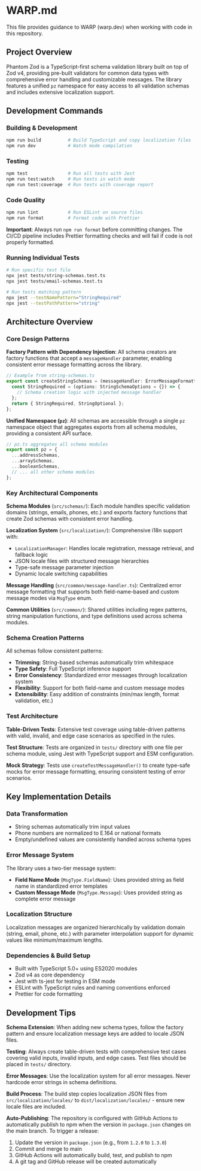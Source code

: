 # WARP.md

This file provides guidance to WARP (warp.dev) when working with code in this repository.

## Project Overview

Phantom Zod is a TypeScript-first schema validation library built on top of Zod v4, providing pre-built validators for common data types with comprehensive error handling and customizable messages. The library features a unified `pz` namespace for easy access to all validation schemas and includes extensive localization support.

## Development Commands

### Building & Development

```bash
npm run build          # Build TypeScript and copy localization files
npm run dev            # Watch mode compilation
```

### Testing

```bash
npm test               # Run all tests with Jest
npm run test:watch     # Run tests in watch mode
npm run test:coverage  # Run tests with coverage report
```

### Code Quality

```bash
npm run lint           # Run ESLint on source files
npm run format         # Format code with Prettier
```

**Important**: Always run `npm run format` before committing changes. The CI/CD pipeline includes Prettier formatting checks and will fail if code is not properly formatted.

### Running Individual Tests

```bash
# Run specific test file
npx jest tests/string-schemas.test.ts
npx jest tests/email-schemas.test.ts

# Run tests matching pattern
npx jest --testNamePattern="StringRequired"
npx jest --testPathPattern="string"
```

## Architecture Overview

### Core Design Patterns

**Factory Pattern with Dependency Injection**: All schema creators are factory functions that accept a `messageHandler` parameter, enabling consistent error message formatting across the library.

```typescript
// Example from string-schemas.ts
export const createStringSchemas = (messageHandler: ErrorMessageFormatter) => {
  const StringRequired = (options: StringSchemaOptions = {}) => {
    // Schema creation logic with injected message handler
  };
  return { StringRequired, StringOptional };
};
```

**Unified Namespace (`pz`)**: All schemas are accessible through a single `pz` namespace object that aggregates exports from all schema modules, providing a consistent API surface.

```typescript
// pz.ts aggregates all schema modules
export const pz = {
  ...addressSchemas,
  ...arraySchemas,
  ...booleanSchemas,
  // ... all other schema modules
};
```

### Key Architectural Components

**Schema Modules** (`src/schemas/`): Each module handles specific validation domains (strings, emails, phones, etc.) and exports factory functions that create Zod schemas with consistent error handling.

**Localization System** (`src/localization/`): Comprehensive i18n support with:

- `LocalizationManager`: Handles locale registration, message retrieval, and fallback logic
- JSON locale files with structured message hierarchies
- Type-safe message parameter injection
- Dynamic locale switching capabilities

**Message Handling** (`src/common/message-handler.ts`): Centralized error message formatting that supports both field-name-based and custom message modes via `MsgType` enum.

**Common Utilities** (`src/common/`): Shared utilities including regex patterns, string manipulation functions, and type definitions used across schema modules.

### Schema Creation Patterns

All schemas follow consistent patterns:

- **Trimming**: String-based schemas automatically trim whitespace
- **Type Safety**: Full TypeScript inference support
- **Error Consistency**: Standardized error messages through localization system
- **Flexibility**: Support for both field-name and custom message modes
- **Extensibility**: Easy addition of constraints (min/max length, format validation, etc.)

### Test Architecture

**Table-Driven Tests**: Extensive test coverage using table-driven patterns with valid, invalid, and edge case scenarios as specified in the rules.

**Test Structure**: Tests are organized in `tests/` directory with one file per schema module, using Jest with TypeScript support and ESM configuration.

**Mock Strategy**: Tests use `createTestMessageHandler()` to create type-safe mocks for error message formatting, ensuring consistent testing of error scenarios.

## Key Implementation Details

### Data Transformation

- String schemas automatically trim input values
- Phone numbers are normalized to E.164 or national formats
- Empty/undefined values are consistently handled across schema types

### Error Message System

The library uses a two-tier message system:

- **Field Name Mode** (`MsgType.FieldName`): Uses provided string as field name in standardized error templates
- **Custom Message Mode** (`MsgType.Message`): Uses provided string as complete error message

### Localization Structure

Localization messages are organized hierarchically by validation domain (string, email, phone, etc.) with parameter interpolation support for dynamic values like minimum/maximum lengths.

### Dependencies & Build Setup

- Built with TypeScript 5.0+ using ES2020 modules
- Zod v4 as core dependency
- Jest with ts-jest for testing in ESM mode
- ESLint with TypeScript rules and naming conventions enforced
- Prettier for code formatting

## Development Tips

**Schema Extension**: When adding new schema types, follow the factory pattern and ensure localization message keys are added to locale JSON files.

**Testing**: Always create table-driven tests with comprehensive test cases covering valid inputs, invalid inputs, and edge cases. Test files should be placed in `tests/` directory.

**Error Messages**: Use the localization system for all error messages. Never hardcode error strings in schema definitions.

**Build Process**: The build step copies localization JSON files from `src/localization/locales/` to `dist/localization/locales/` - ensure new locale files are included.

**Auto-Publishing**: The repository is configured with GitHub Actions to automatically publish to npm when the version in `package.json` changes on the main branch. To trigger a release:

1. Update the version in `package.json` (e.g., from `1.2.0` to `1.3.0`)
2. Commit and merge to main
3. GitHub Actions will automatically build, test, and publish to npm
4. A git tag and GitHub release will be created automatically
